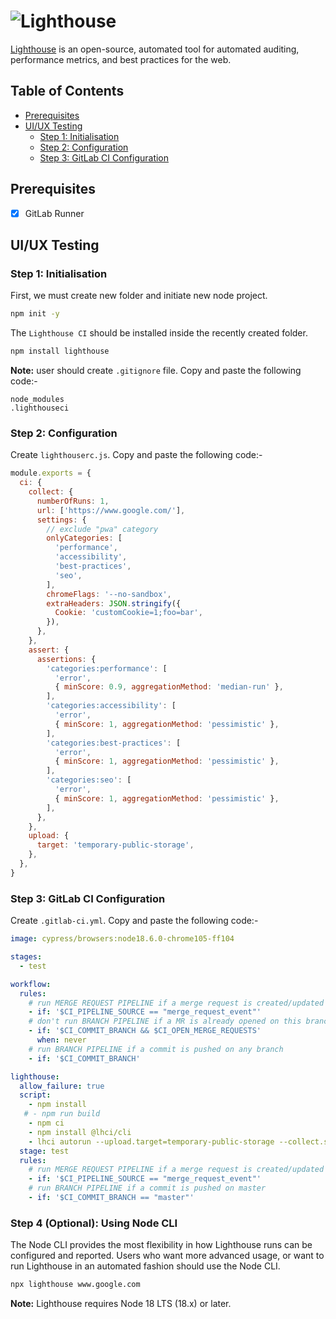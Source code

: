 <!-- omit in toc -->
# ![Lighthouse](https://wd.imgix.net/image/MtjnObpuceYe3ijODN3a79WrxLU2/QXJ5lmcjHEFLTHg5B4o8.svg)

[Lighthouse](https://developer.chrome.com/docs/lighthouse/overview/) is an open-source, automated tool for automated auditing, performance metrics, and best practices for the web.

<!-- omit in toc -->
## Table of Contents

- [Prerequisites](#prerequisites)
- [UI/UX Testing](#uiux-testing)
  - [Step 1: Initialisation](#step-1-initialisation)
  - [Step 2: Configuration](#step-2-configuration)
  - [Step 3: GitLab CI Configuration](#step-3-gitlab-ci-configuration)

## Prerequisites

- [x] GitLab Runner

## UI/UX Testing

### Step 1: Initialisation

First, we must create new folder and initiate new node project.

```bash
npm init -y
```

The `Lighthouse CI` should be installed inside the recently created folder.

```bash
npm install lighthouse
```

**Note:** user should create `.gitignore` file. Copy and paste the following code:-

```
node_modules
.lighthouseci
```

### Step 2: Configuration

Create `lighthouserc.js`. Copy and paste the following code:-

```js
module.exports = {
  ci: {
    collect: {
      numberOfRuns: 1,
      url: ['https://www.google.com/'],
      settings: {
        // exclude "pwa" category
        onlyCategories: [
          'performance',
          'accessibility',
          'best-practices',
          'seo',
        ],
        chromeFlags: '--no-sandbox',
        extraHeaders: JSON.stringify({
          Cookie: 'customCookie=1;foo=bar',
        }),
      },
    },
    assert: {
      assertions: {
        'categories:performance': [
          'error',
          { minScore: 0.9, aggregationMethod: 'median-run' },
        ],
        'categories:accessibility': [
          'error',
          { minScore: 1, aggregationMethod: 'pessimistic' },
        ],
        'categories:best-practices': [
          'error',
          { minScore: 1, aggregationMethod: 'pessimistic' },
        ],
        'categories:seo': [
          'error',
          { minScore: 1, aggregationMethod: 'pessimistic' },
        ],
      },
    },
    upload: {
      target: 'temporary-public-storage',
    },
  },
}
```

### Step 3: GitLab CI Configuration

Create `.gitlab-ci.yml`. Copy and paste the following code:-

```yml
image: cypress/browsers:node18.6.0-chrome105-ff104

stages:
  - test

workflow:
  rules:
    # run MERGE REQUEST PIPELINE if a merge request is created/updated
    - if: '$CI_PIPELINE_SOURCE == "merge_request_event"'
    # don't run BRANCH PIPELINE if a MR is already opened on this branch
    - if: '$CI_COMMIT_BRANCH && $CI_OPEN_MERGE_REQUESTS'
      when: never
    # run BRANCH PIPELINE if a commit is pushed on any branch
    - if: '$CI_COMMIT_BRANCH'

lighthouse:
  allow_failure: true
  script:
    - npm install
   # - npm run build
    - npm ci
    - npm install @lhci/cli
    - lhci autorun --upload.target=temporary-public-storage --collect.settings.chromeFlags="--no-sandbox" || echo "LHCI failed!"
  stage: test
  rules:
    # run MERGE REQUEST PIPELINE if a merge request is created/updated
    - if: '$CI_PIPELINE_SOURCE == "merge_request_event"'
    # run BRANCH PIPELINE if a commit is pushed on master
    - if: '$CI_COMMIT_BRANCH == "master"'

```

### Step 4 (Optional): Using Node CLI

The Node CLI provides the most flexibility in how Lighthouse runs can be configured and reported. Users who want more advanced usage, or want to run Lighthouse in an automated fashion should use the Node CLI.

```bash
npx lighthouse www.google.com
```

**Note:** Lighthouse requires Node 18 LTS (18.x) or later.
